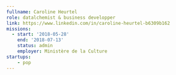 ```yaml
---
fullname: Caroline Heurtel
role: datalchemist & business developper
link: https://www.linkedin.com/in/caroline-heurtel-b6309b162
missions:
  - start: '2018-05-28'
    end: '2018-07-13'
    status: admin
    employer: Ministère de la Culture
startups:
    - pop
---
```

